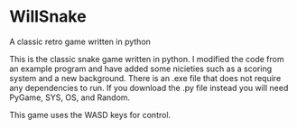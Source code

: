 # WillSnake
A classic retro game written in python

This is the classic snake game written in python.
I modified the code from an example program and have added some nicieties such as a scoring system and a new background.
There is an .exe file that does not require any dependencies to run.
If you download the .py file instead you will need PyGame, SYS, OS, and Random.

This game uses the WASD keys for control.
